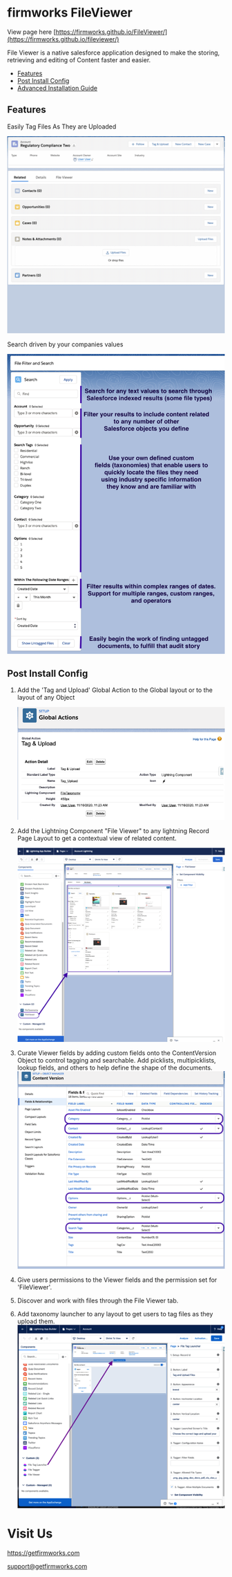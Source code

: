 # firmworks FileViewer

View page here [https://firmworks.github.io/FileViewer/](https://firmworks.github.io/fileviewer/)


File Viewer is a native salesforce application designed to make the storing, retrieving and editing of Content faster and easier.

- [Features](#Features)
- [Post Install Config](#Post-Install-Config)
- [Advanced Installation Guide](installation/FileViewer%20Documentation.pdf)
## Features

Easily Tag Files As They are Uploaded

![Easily Tag Files As you upload them](images/tagging_files.gif)

Search driven by your companies values

![Search Features](images/search_features.png)



## Post Install Config

1. Add the 'Tag and Upload' Global Action to the Global layout or to the layout of any Object

    ![global action](images/global_action.png)

1. Add the Lightning Component "File Viewer" to any lightning Record Page Layout to get a contextual view of related content.

    ![page layout](images/page_layout.png)

1. Curate Viewer fields by adding custom fields onto the ContentVersion Object to control tagging and searchable. Add picklists, multipicklists, lookup fields, and others to help define the shape of the documents.
    ![custom fields](images/custom_fields.png)

1. Give users permissions to the Viewer fields and the permission set for 'FileViewer'.

1. Discover and work with files through the File Viewer tab.

1. Add taxonomy launcher to any layout to get users to tag files as they upload them.
    ![File Tag Launcher](images/filetaglauncher.png)

# Visit Us

https://getfirmworks.com

support@getfirmworks.com
